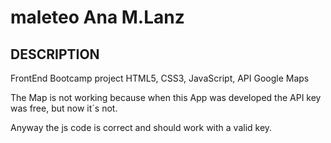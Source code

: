 # maleteo Ana M.Lanz

## DESCRIPTION

FrontEnd Bootcamp project
HTML5, CSS3, JavaScript, API Google Maps

The Map is not working because when this App was developed the API key was free, but now it´s not.
 
 Anyway the js code is correct and should work with a valid key.




